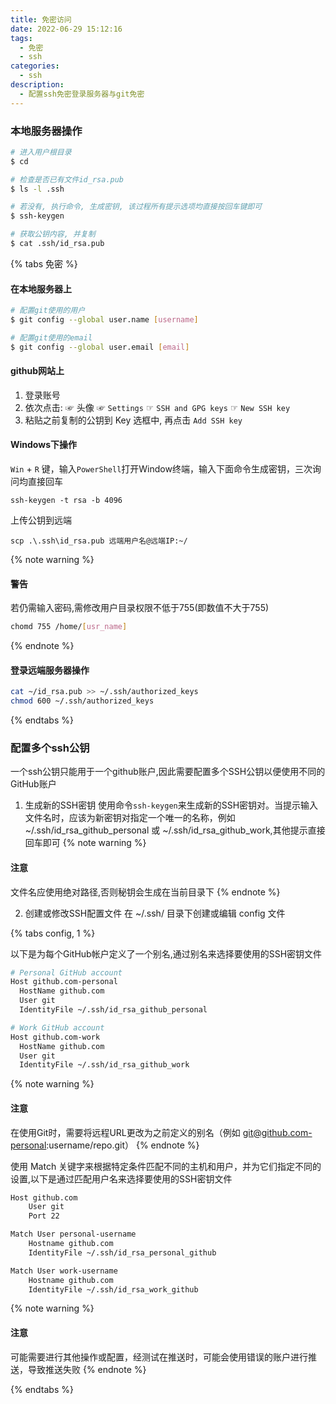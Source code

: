 ```yaml
---
title: 免密访问
date: 2022-06-29 15:12:16
tags:
  - 免密
  - ssh
categories:
  - ssh
description:
  - 配置ssh免密登录服务器与git免密
---
```


### 本地服务器操作

``` bash
# 进入用户根目录
$ cd

# 检查是否已有文件id_rsa.pub
$ ls -l .ssh

# 若没有, 执行命令, 生成密钥, 该过程所有提示选项均直接按回车键即可
$ ssh-keygen

# 获取公钥内容, 并复制
$ cat .ssh/id_rsa.pub
```

{% tabs 免密 %}
<!-- tab github免密 -->
#### 在本地服务器上
``` bash
# 配置git使用的用户
$ git config --global user.name [username]

# 配置git使用的email
$ git config --global user.email [email]
```

#### github网站上

1. 登录账号
2. 依次点击: ☞ 头像 ☞ `Settings` ☞ `SSH and GPG keys` ☞ `New SSH key`
3. 粘贴之前复制的公钥到 Key 选框中, 再点击 `Add SSH key`
<!-- endtab -->

<!-- tab Windows下VSCode免密远程连接服务器 -->
#### Windows下操作

`Win` + `R` 键，输入`PowerShell`打开Window终端，输入下面命令生成密钥，三次询问均直接回车

``` shell
ssh-keygen -t rsa -b 4096
```

上传公钥到远端
``` shell
scp .\.ssh\id_rsa.pub 远端用户名@远端IP:~/
```
{% note warning %}
#### 警告
若仍需输入密码,需修改用户目录权限不低于755(即数值不大于755)
``` bash
chomd 755 /home/[usr_name]
```
{% endnote %}

#### 登录远端服务器操作

``` bash
cat ~/id_rsa.pub >> ~/.ssh/authorized_keys
chmod 600 ~/.ssh/authorized_keys
```
<!-- endtab -->
{% endtabs %}

### 配置多个ssh公钥

一个ssh公钥只能用于一个github账户,因此需要配置多个SSH公钥以便使用不同的GitHub账户
1. 生成新的SSH密钥
使用命令`ssh-keygen`来生成新的SSH密钥对。当提示输入文件名时，应该为新密钥对指定一个唯一的名称，例如 ~/.ssh/id_rsa_github_personal 或 ~/.ssh/id_rsa_github_work,其他提示直接回车即可
{% note warning %}
#### 注意
文件名应使用绝对路径,否则秘钥会生成在当前目录下
{% endnote %}

2. 创建或修改SSH配置文件
在 ~/.ssh/ 目录下创建或编辑 config 文件

{% tabs config, 1 %}
<!-- tab 定义账户别名区分 -->
以下是为每个GitHub帐户定义了一个别名,通过别名来选择要使用的SSH密钥文件
``` bash
# Personal GitHub account
Host github.com-personal
  HostName github.com
  User git
  IdentityFile ~/.ssh/id_rsa_github_personal

# Work GitHub account
Host github.com-work
  HostName github.com
  User git
  IdentityFile ~/.ssh/id_rsa_github_work
```
{% note warning %}
#### 注意
在使用Git时，需要将远程URL更改为之前定义的别名（例如 git@github.com-personal:username/repo.git）
{% endnote %}
<!-- endtab -->

<!-- tab 用户名匹配区分 -->
使用 Match 关键字来根据特定条件匹配不同的主机和用户，并为它们指定不同的设置,以下是通过匹配用户名来选择要使用的SSH密钥文件
``` bash
Host github.com
    User git
    Port 22

Match User personal-username
    Hostname github.com
    IdentityFile ~/.ssh/id_rsa_personal_github

Match User work-username
    Hostname github.com
    IdentityFile ~/.ssh/id_rsa_work_github
```

{% note warning %}
#### 注意
可能需要进行其他操作或配置，经测试在推送时，可能会使用错误的账户进行推送，导致推送失败
{% endnote %}
<!-- endtab -->
{% endtabs %}
